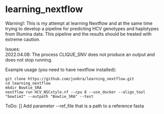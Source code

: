 # learning_nextflow

Warning!: This is my attempt at learning Nextflow and at the same time trying to develop a pipeline for predicting HCV genotypes and haplotypes from Illumina data. This pipeline and the results should be treated with extreme caution.  

Issues:  
2022.04.08: The process CLIQUE_SNV does not produce an output and does not stop running. 

Example usage (you need to have nextflow installed):
```
git clone https://github.com/jonbra/learning_nextflow.git
cd learning_nextflow
mkdir Bowtie_SRA
nextflow run HCV_NSCstyle.nf --cpu 8 --use_docker --align_tool "bowtie2" --outpath "Bowtie_SRA" --test
```

ToDo:
[] Add parameter --ref_file that is a path to a reference fasta

